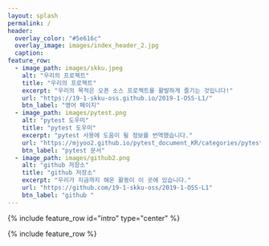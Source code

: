 ```yaml
---
layout: splash
permalink: /
header:	 
  overlay_color: "#5e616c"	
  overlay_image: images/index_header_2.jpg
  caption:	
feature_row:	
  - image_path: images/skku.jpeg
    alt: "우리의 프로젝트"	
    title: "우리의 프로젝트"	
    excerpt: "우리의 목적은 오픈 소스 프로젝트를 활발하게 즐기는 것입니다!"
    url: "https://19-1-skku-oss.github.io/2019-1-OSS-L1/"	
    btn_label: "영어 페이지"	
  - image_path: images/pytest.png
    alt: "pytest 도우미"	
    title: "pytest 도우미"	
    excerpt: "pytest 사용에 도움이 될 정보를 번역했습니다."	
    url: "https://mjyoo2.github.io/pytest_document_KR/categories/pytest-document/"	
    btn_label: "pytest 문서"	
  - image_path: images/github2.png
    alt: "github 저장소"	
    title: "github 저장소"	
    excerpt: "우리가 지금까지 해온 활동이 이 곳에 있습니다."	
    url: "https://github.com/19-1-skku-oss/2019-1-OSS-L1"	
    btn_label: "github "
---	
```


 {% include feature_row id="intro" type="center" %}	

 {% include feature_row %}
